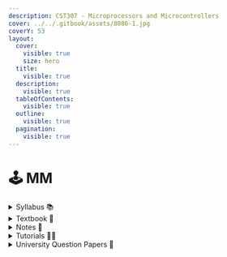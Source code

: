 ```yaml
---
description: CST307 - Microprocessors and Microcontrollers
cover: ../../.gitbook/assets/8086-1.jpg
coverY: 53
layout:
  cover:
    visible: true
    size: hero
  title:
    visible: true
  description:
    visible: true
  tableOfContents:
    visible: true
  outline:
    visible: true
  pagination:
    visible: true
---
```


# 🕹️ MM

<details>

<summary>Syllabus 📚</summary>

[CST307](https://drive.google.com/file/d/1bkdsCDr-ntD8uTUbIpFx07ylAbf4ANZc/view?usp=drive\_link)👈

</details>

<details>

<summary>Textbook 📖</summary>

[MM Textbook](https://drive.google.com/drive/folders/15z-8pHdugQVf1jnsxD4CdhrUdssZM8Ex?usp=drive\_link)👈

</details>

<details>

<summary>Notes 📒</summary>

[MM Notes](https://drive.google.com/drive/folders/1tb-OdvPoevix88zF8tfE4M1NRvMkiZqK?usp=drive\_link)👈

</details>

<details>

<summary>Tutorials 🧑‍🏫</summary>

[MICROPROCESSORS AND MICROCONTROLLERS - S5 - EDULINE CSE KNOWLEDGE SHARING PLATFORM](https://youtube.com/playlist?list=PLI74-7rtCb9AnN3Cdj2Y-OtniR6KcS1IP\&feature=shared)👈

</details>

<details>

<summary>University Question Papers 📄</summary>

[MM PYQs](https://drive.google.com/drive/folders/1tSE8mCUcpyPF41iLKuWcBRdlICCGZVnc?usp=drive\_link) 👈

</details>
